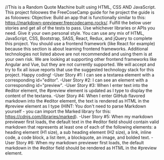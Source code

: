 //This is a Random Quote Machine built using HTML, CSS AND JavaScript. This project foloowes the FreeCoseCamp guide for he project the guide is as foloowes:
Objective: Build an app that is functionally similar to this: https://markdown-previewer.freecodecamp.rocks/.
  Fulfill the below user stories and get all of the tests to pass. Use whichever libraries or APIs you need. Give it your own personal style. You can use any mix of HTML, JavaScript, CSS, Bootstrap, SASS, React, Redux, and jQuery to complete this project. You should use a frontend framework (like React for example) because this section is about learning frontend frameworks. Additional technologies not listed above are not recommended and using them is at your own risk. We are looking at supporting other frontend frameworks like Angular and Vue, but they are not currently supported. We will accept and try to fix all issue reports that use the suggested technology stack for this project. Happy coding!
    -User Story #1: I can see a textarea element with a corresponding id="editor".
    -User Story #2: I can see an element with a corresponding id="preview".
    -User Story #3: When I enter text into the #editor element, the #preview element is updated as I type to display the content of the textarea.
    -User Story #4: When I enter GitHub flavored markdown into the #editor element, the text is rendered as HTML in the #preview element as I type (HINT: You don't need to parse Markdown yourself - you can import the Marked library for this: https://cdnjs.com/libraries/marked).
    -User Story #5: When my markdown previewer first loads, the default text in the #editor field should contain valid markdown that represents at least one of each of the following elements: a heading element (H1 size), a sub heading element (H2 size), a link, inline code, a code block, a list item, a blockquote, an image, and bolded text.
    -User Story #6: When my markdown previewer first loads, the default markdown in the #editor field should be rendered as HTML in the #preview element.
